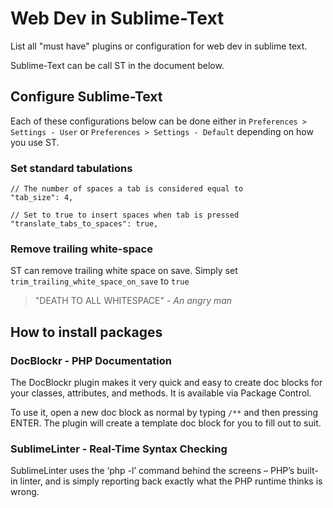 Web Dev in Sublime-Text
================================

List all "must have" plugins or configuration for web dev in sublime text.

Sublime-Text can be call ST in the document below.

## Configure Sublime-Text

Each of these configurations below can be done either in `Preferences > Settings - User` or `Preferences > Settings - Default` depending on how you use ST.

### Set standard tabulations

```
// The number of spaces a tab is considered equal to
"tab_size": 4,

// Set to true to insert spaces when tab is pressed
"translate_tabs_to_spaces": true,
```

### Remove trailing white-space

ST can remove trailing white space on save.
Simply set `trim_trailing_white_space_on_save` to `true`

> "DEATH TO ALL WHITESPACE" - *An angry man*

## How to install packages

### DocBlockr - PHP Documentation

The DocBlockr plugin makes it very quick and easy to create doc blocks for your classes, attributes, and methods. It is available via Package Control.

To use it, open a new doc block as normal by typing `/**` and then pressing ENTER. The plugin will create a template doc block for you to fill out to suit.

### SublimeLinter - Real-Time Syntax Checking

SublimeLinter uses the ‘php -l’ command behind the screens – PHP’s built-in linter, and is simply reporting back exactly what the PHP runtime thinks is wrong.